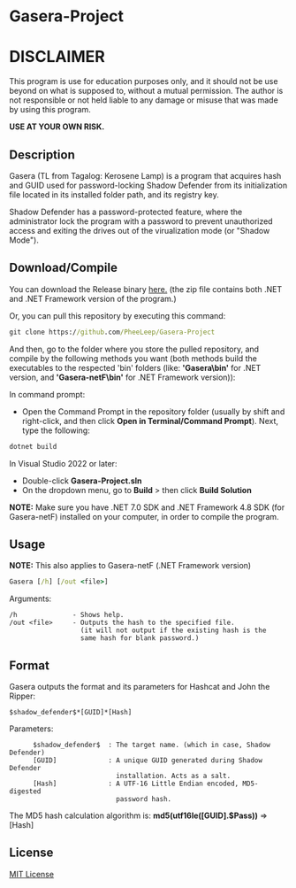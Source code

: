 # Gasera-Project

# DISCLAIMER
This program is use for education purposes only, and it should not be use
beyond on what is supposed to, without a mutual permission. The author is not
responsible or not held liable to any damage or misuse that was made by using 
this program.

**USE AT YOUR OWN RISK.**
</br>

## Description
Gasera (TL from Tagalog: Kerosene Lamp) is a program that acquires hash 
and GUID used for password-locking Shadow Defender from its initialization 
file located in its installed folder path, and its registry key.

Shadow Defender has a password-protected feature, where the administrator
lock the program with a password to prevent unauthorized access and exiting
the drives out of the virualization mode (or "Shadow Mode").

## Download/Compile
You can download the Release binary [here.](https://github.com/PheeLeep/Gasera-Project/releases)
(the zip file contains both .NET and .NET Framework version of the program.)

Or, you can pull this repository by executing this command:
```cmd
git clone https://github.com/PheeLeep/Gasera-Project
```

And then, go to the folder where you store the pulled repository, and
compile by the following methods you want (both methods build the executables
to the respected 'bin' folders (like: **'Gasera\bin'** for .NET version,
and **'Gasera-netF\bin'** for .NET Framework version)):

In command prompt:

- Open the Command Prompt in the repository folder (usually by shift and right-click,
  and then click **Open in Terminal/Command Prompt**). Next, type the following:
```cmd
dotnet build
```

In Visual Studio 2022 or later:

- Double-click **Gasera-Project.sln**
- On the dropdown menu, go to **Build** > then click **Build Solution**

**NOTE:** Make sure you have .NET 7.0 SDK and .NET Framework 4.8 SDK (for Gasera-netF)
installed on your computer, in order to compile the program. 

## Usage
**NOTE:** This also applies to Gasera-netF (.NET Framework version)
```cmd
Gasera [/h] [/out <file>]
```

Arguments:
```
/h              - Shows help.
/out <file>     - Outputs the hash to the specified file.
                  (it will not output if the existing hash is the
                  same hash for blank password.)
```

## Format
Gasera outputs the format and its parameters for Hashcat and John the Ripper:

```
$shadow_defender$*[GUID]*[Hash]
```
Parameters:
```
      $shadow_defender$  : The target name. (which in case, Shadow Defender)
      [GUID]             : A unique GUID generated during Shadow Defender
                           installation. Acts as a salt.
      [Hash]             : A UTF-16 Little Endian encoded, MD5-digested
                           password hash.
```

The MD5 hash calculation algorithm is: **md5(utf16le([GUID].$Pass))** => [Hash]
## License
[MIT License](https://github.com/PheeLeep/Gasera-Project/blob/master/LICENSE.txt)